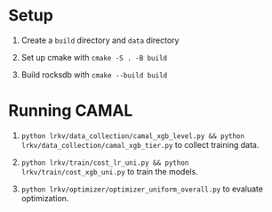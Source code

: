 # Setup

1. Create a `build` directory and `data` directory

2. Set up cmake with `cmake -S . -B build`

3. Build rocksdb with `cmake --build build`

# Running CAMAL

1. `python lrkv/data_collection/camal_xgb_level.py && python lrkv/data_collection/camal_xgb_tier.py` to collect training data.

2. `python lrkv/train/cost_lr_uni.py && python lrkv/train/cost_xgb_uni.py` to train the models.

3. `python lrkv/optimizer/optimizer_uniform_overall.py` to evaluate optimization.
